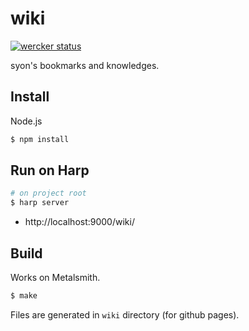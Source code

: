 wiki
====

[![wercker status](https://app.wercker.com/status/515e5e0a2634e4004c65694b31553138/s "wercker status")](https://app.wercker.com/project/bykey/515e5e0a2634e4004c65694b31553138)

syon's bookmarks and knowledges.


## Install

Node.js

```sh
$ npm install
```


## Run on Harp

```sh
# on project root
$ harp server
```

- http://localhost:9000/wiki/


## Build

Works on Metalsmith.

```sh
$ make
```

Files are generated in `wiki` directory (for github pages).

